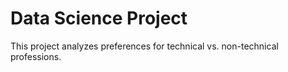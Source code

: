 # Data Science Project
 This project analyzes preferences for technical vs. non-technical professions.

